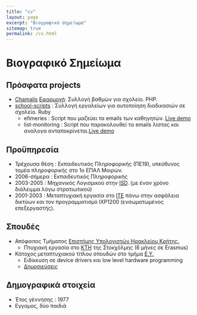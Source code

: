 ```yaml
---
title: "cv"
layout: page
excerpt: "Βιογραφικό σημείωμα"
sitemap: true
permalink: /cv.html
---
```


# Βιογραφικό Σημείωμα

## Πρόσφατα projects
* [Chamalis][5] [Εφαρμογή][6]: Συλλογή βαθμών για σχολείο. PHP.
* [school-scripts][7] : Συλλογή εργαλείων για αυτοποίηση διαδικασιών σε σχολείο. Ruby
  * efimeries : Script που μαζεύει τα emails των καθηγητών. [Live demo][8]
  * list-monitoring : Script που παρακολουθεί τα emails λίστας και αναλογα ανταποκρίνεται.[Live demo][9]

## Προϋπηρεσία
* Τρέχουσα θέση : Εκπαιδευτικός Πληροφορικής (ΠΕ19), υπεύθυνος
τομέα πληροφορικής στο 1ο ΕΠΑΛ Μοιρών.
* 2006-σήμερα : Εκπαιδευτικός Πληροφορικής
* 2003-2005 : Μηχανικός Λογισμικού στην [ISD][3]. (με έναν χρόνο διάλειμμα
λόγω στρατιωτικού)
* 2001-2003 : Μεταπτυχιακή εργασία στο [ΙΤΕ][4] πάνω στην ασφάλεια δικτύων και τον προγραμματισμό IXP1200 (ενσωματωμένος επεξεργαστής). 

## Σπουδές
* Απόφοιτος Τμήματος [Επιστήμης Υπολογιστών Ηρακλείου Κρήτης.][2]
  * Πτυχιακή εργασία στο [KTH][1] της Στοκχόλμης (6 μήνες σε Erasmus)
* Κάτοχος μεταπτυχιακού τίτλου σπουδών στο τμήμα [Ε.Υ.][2]
  * Ειδίκευση σε device drivers και low level hardware programming
  *  [Δημοσιεύσεις][10]


## Δημογραφικά στοιχεία
* Έτος γέννησης : 1977
* Εγγαμος, δύο παιδιά

[1]: http://kth.se
[2]: http://www.csd.uoc.gr
[3]: http://isd.gr
[4]: http://ics.forth.gr
[5]: https://bitbucket.org/i2g/chamalis
[6]: http://srv-1tee-moiron.ira.sch.gr/chamalis/
[7]: https://github.com/haritak/myschool-ruby-scripts
[8]: http://srv-1tee-moiron.ira.sch.gr:13713/
[9]: http://srv-1tee-moiron.ira.sch.gr:4567/
[10]: http://independent.academia.edu/IoannisCharitakis
